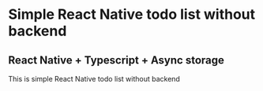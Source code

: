 # Simple React Native todo list without backend
## React Native + Typescript + Async storage

This is simple React Native todo list without backend
